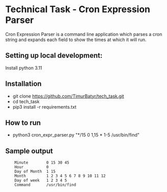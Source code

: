 # Technical Task - Cron Expression Parser 
Cron Expression Parser is a command line application which parses a cron string and expands each field to show the times at which it will run.


## Setting up local development:

Install python 3.11


## Installation

- git clone https://github.com/TimurBatyr/tech_task.git
- cd tech_task
- pip3 install -r requirements.txt

## How to run

- python3 cron_expr_parser.py "*/15 0 1,15 * 1-5 /usr/bin/find"

## Sample output

        Minute        0 15 30 45
        Hour          0
        Day of Month  1 15
        Month         1 2 3 4 5 6 7 8 9 10 11 12
        Day of week   1 2 3 4 5
        Command       /usr/bin/find

